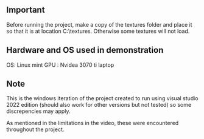 ## Important 

Before running the project, make a copy of the textures folder and place it so that it is at location C:\textures. Otherwise some textures will not load.

## Hardware and OS used in demonstration

OS: Linux mint
GPU : Nvidea 3070 ti laptop

## Note

This is the windows iteration of the project created to run using visual studio 2022 edition (should also work for other versions but not tested) so some discrepencies may apply.

As mentioned in the limitations in the video, these were encountered throughout the project.